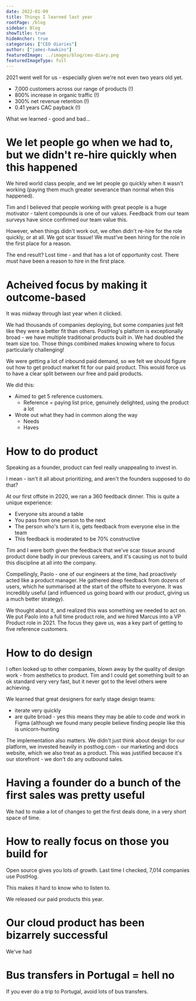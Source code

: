 ```yaml
---
date: 2022-01-09
title: Things I learned last year
rootPage: /blog
sidebar: Blog
showTitle: true
hideAnchor: true
categories: ["CEO diaries"]
author: ["james-hawkins"]
featuredImage: ../images/blog/ceo-diary.png
featuredImageType: full
---
```


2021 went well for us - especially given we're not even two years old yet.

- 7,000 customers across our range of products (!)
- 800% increase in organic traffic (!)
- 300% net revenue retention (!)
- 0.41 years CAC payback (!)

What we learned - good and bad...

# We let people go when we had to, but we didn't re-hire quickly when this happened

We hired world class people, and we let people go quickly when it wasn't working (paying them much greater severance than normal when this happened).

Tim and I believed that people working with great people is a huge motivator - talent compounds is one of our values. Feedback from our team surveys have since confirmed our team value this. 

However, when things didn't work out, we often didn't re-hire for the role quickly, or at all. We got scar tissue! We must've been hiring for the role in the first place for a reason.

The end result? Lost time - and that has a lot of opportunity cost. There must have been a reason to hire in the first place.

# Acheived focus by making it outcome-based

It was midway through last year when it clicked.

We had thousands of companies deploying, but some companies just felt like they were a better fit than others. PostHog's platform is exceptionally broad - we have multiple traditional products built in. We had doubled the team size too. Those things combined makes knowing where to focus particularly challenging!

We were getting a lot of inbound paid demand, so we felt we should figure out how to get product market fit for our paid product. This would force us to have a clear split between our free and paid products.

We did this:

* Aimed to get 5 reference customers.
  * Reference = paying list price, genuinely delighted, using the product a lot
* Wrote out what they had in common along the way
  * Needs
  * Haves

# How to do product

Speaking as a founder, product can feel really unappealing to invest in.

I mean - isn't it all about prioritizing, and aren't the founders supposed to do that?

At our first offsite in 2020, we ran a 360 feedback dinner. This is quite a unique experience:

- Everyone sits around a table
- You pass from one person to the next
- The person who's turn it is, gets feedback from everyone else in the team
- This feedback is moderated to be 70% constructive

Tim and I were both given the feedback that we've scar tissue around product done badly in our previous careers, and it's causing us not to build this discipline at all into the company.

Compellingly, Paolo - one of our engineers at the time, had proactively acted like a product manager. He gathered deep feedback from dozens of users, which he summarised at the start of the offsite to everyone. It was incredibly useful (and influenced us going board with our product, giving us a much better strategy).

We thought about it, and realized this was something we needed to act on. We put Paolo into a full time product role, and we hired Marcus into a VP Product role in 2021. The focus they gave us, was a key part of getting to five reference customers.

# How to do design

I often looked up to other companies, blown away by the quality of design work - from aesthetics to product. Tim and I could get something built to an ok standard very very fast, but it never got to the level others were achieving.

We learned that great designers for early stage design teams:

- iterate very quickly
- are quite broad - yes this means they may be able to code _and_ work in Figma (although we found many people believe finding people like this is unicorn-hunting

The implementation also matters. We didn't just think about design for our platform, we invested heavily in posthog.com - our marketing and docs website, which we also treat as a product. This was justified because it's our storefront - we don't do any outbound sales.

# Having a founder do a bunch of the first sales was pretty useful

We had to make a lot of changes to get the first deals done, in a very short space of time.

# How to really focus on those you build for

Open source gives you lots of growth. Last time I checked, 7,014 companies use PostHog.

This makes it hard to know who to listen to.

We released our paid products this year.

# Our cloud product has been bizarrely successful

We've had 

# Bus transfers in Portugal = hell no

If you ever do a trip to Portugal, avoid lots of bus transfers.